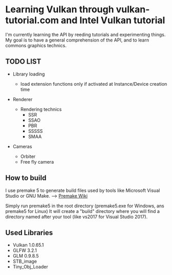 # Learning Vulkan through vulkan-tutorial.com and Intel Vulkan tutorial 

I'm currently learning the API by reeding tutorials and experimenting things.
My goal is to have a general comprehension of the API, and to learn commons graphics technics.

## TODO LIST

* Library loading
	* load extension functions only if activated at Instance/Device creation time

* Renderer
    * Rendering technics
	    * SSR
		* SSAO
		* PBR
		* SSSSS
		* SMAA
* Cameras
    * Orbiter
	* Free fly camera
	
## How to build

I use premake 5 to generate build files used by tools like Microsoft Visual Studio or GNU Make.
--> [Premake Wiki](https://github.com/premake/premake-core/wiki)

Simply run premake5 in the root directory (premake5.exe for Windows, ans premake5 for Linux)
It will create a "build" directory where you will find a directory named after your tool (like vs2017 for Visual Studio 2017).

## Used Libraries

* Vulkan 1.0.65.1
* GLFW 3.2.1
* GLM 0.9.8.5
* STB_image
* Tiny_Obj_Loader